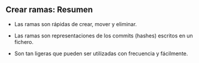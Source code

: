 ## Crear ramas: Resumen

* Las ramas son rápidas de crear, mover y eliminar.

* Las ramas son representaciones de los commits (hashes) escritos en un fichero.

* Son tan ligeras que pueden ser utilizadas con frecuencia y fácilmente.
